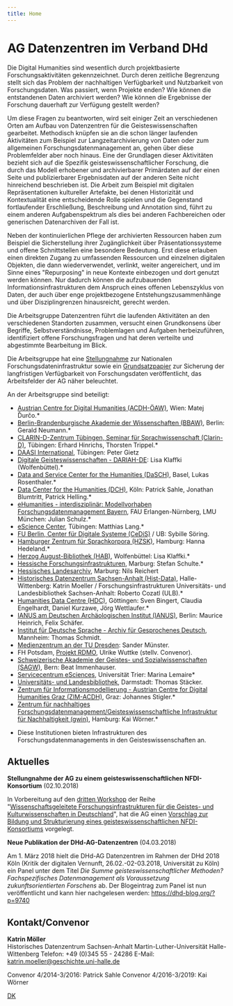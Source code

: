 ```yaml
---
title: Home
---
```


# AG Datenzentren im Verband DHd
Die Digital Humanities sind wesentlich durch projektbasierte Forschungsaktivitäten gekennzeichnet. Durch deren zeitliche Begrenzung stellt sich das Problem der nachhaltigen Verfügbarkeit und Nutzbarkeit von Forschungsdaten. Was passiert, wenn Projekte enden? Wie können die entstandenen Daten archiviert werden? Wie können die Ergebnisse der Forschung dauerhaft zur Verfügung gestellt werden?

Um diese Fragen zu beantworten, wird seit einiger Zeit an verschiedenen Orten am Aufbau von Datenzentren für die Geisteswissenschaften gearbeitet. Methodisch knüpfen sie an die schon länger laufenden Aktivitäten zum Beispiel zur Langzeitarchivierung von Daten oder zum allgemeinen Forschungsdatenmanagement an, gehen über diese Problemfelder aber noch hinaus. Eine der Grundlagen dieser Aktivitäten bezieht sich auf die Spezifik geisteswissenschaftlicher Forschung, die durch das Modell erhobener und archivierbarer Primärdaten auf der einen Seite und publizierbarer Ergebnisdaten auf der anderen Seite nicht hinreichend beschrieben ist. Die Arbeit zum Beispiel mit digitalen Repräsentationen kultureller Artefakte, bei denen Historizität und Kontextualität eine entscheidende Rolle spielen und die Gegenstand fortlaufender Erschließung, Beschreibung und Annotation sind, führt zu einem anderen Aufgabenspektrum als dies bei anderen Fachbereichen oder generischen Datenarchiven der Fall ist.

Neben der kontinuierlichen Pflege der archivierten Ressourcen haben zum Beispiel die Sicherstellung ihrer Zugänglichkeit über Präsentationssysteme und offene Schnittstellen eine besondere Bedeutung. Erst diese erlauben einen direkten Zugang zu umfassenden Ressourcen und einzelnen digitalen Objekten, die dann wiederverwendet, verlinkt, weiter angereichert, und im Sinne eines "Repurposing" in neue Kontexte einbezogen und dort genutzt werden können. Nur dadurch können die aufzubauenden Informationsinfrastrukturen dem Anspruch eines offenen Lebenszyklus von Daten, der auch über enge projektbezogene Entstehungszusammenhänge und über Disziplingrenzen hinausreicht, gerecht werden.

Die Arbeitsgruppe Datenzentren führt die laufenden Aktivitäten an den verschiedenen Standorten zusammen, versucht einen Grundkonsens über Begriffe, Selbstverständnisse, Problemlagen und Aufgaben herbeizuführen, identifiziert offene Forschungsfragen und hat deren verteilte und abgestimmte Bearbeitung im Blick.

Die Arbeitsgruppe hat eine [Stellungnahme](https://dig-hum.de/stellungnahme-dhd-nfdi) zur Nationalen Forschungsdateninfrastruktur sowie ein [Grundsatzpapier](https://zenodo.org/record/1134760#.WpCUL4WcFPY) zur Sicherung der langfristigen Verfügbarkeit von Forschungsdaten veröffentlicht, das Arbeitsfelder der AG näher beleuchtet.

An der Arbeitsgruppe sind beteiligt:

- <a href="http://acdh.oeaw.ac.at/" target="_blank">Austrian Centre for Digital Humanities (ACDH-ÖAW)</a>, Wien: Matej Ďurčo.*
- <a href="http://www.bbaw.de" target="_blank">Berlin-Brandenburgische Akademie der Wissenschaften (BBAW)</a>, Berlin: Gerald Neumann.*
- <a href="http://www.clarin-d.net" target="_blank">CLARIN-D-Zentrum Tübingen, Seminar für Sprachwissenschaft (Clarin-D)</a>, Tübingen: Erhard Hinrichs, Thorsten Trippel.*
- [DAASI International](https://daasi.de/de/), Tübingen: Peter Gietz
- <a href="https://de.dariah.eu/" target="_blank">Digitale Geisteswissenschaften - DARIAH-DE</a>: Lisa Klaffki (Wolfenbüttel).*
- <a href="http://dasch.swiss" target="_blank">Data and Service Center for the Humanities (DaSCH)</a>, Basel, Lukas Rosenthaler.*
- <a href="http://www.dch.uni-koeln.de" target="_blank">Data Center for the Humanities (DCH)</a>, Köln: Patrick Sahle, Jonathan Blumtritt, Patrick Helling.*
- [eHumanities - interdisziplinär: Modellvorhaben Forschungsdatenmanagement 
Bayern](https://www.fdm-bayern.org/), FAU Erlangen-Nürnberg, LMU München: Julian Schulz.*
- <a href="http://www.escience.uni-tuebingen.de/forschungsdatenarchiv-fdat.html" target="_blank">eScience Center</a>, Tübingen: Matthias Lang.*
- <a href="https://www.cedis.fu-berlin.de/" target="_blank">FU Berlin, Center für Digitale Systeme (CeDiS)</a> / UB: Sybille Söring.
- <a href="https://www.corpora.uni-hamburg.de" target="_blank">Hamburger Zentrum für Sprachkorpora (HZSK)</a>, Hamburg: Hanna Hedeland.*
- <a href="http://www.hab.de" target="_blank">Herzog August-Bibliothek (HAB)</a>, Wolfenbüttel: Lisa Klaffki.*
- <a href="https://www.uni-marburg.de/projekte/forschungsdaten/projekt" target="_blank">Hessische Forschungsinfrastrukturen</a>, Marburg: Stefan Schulte.*
- [Hessisches Landesarchiv](https://landesarchiv.hessen.de/), Marburg: Nils Reichert 
- <a href="http://www.geschichte.uni-halle.de/struktur/hist-data/" target="_blank">Historisches Datenzentrum Sachsen-Anhalt (Hist-Data)</a>, Halle-Wittenberg: Katrin Moeller / Forschungsinfrastrukturen Universitäts- und Landesbibliothek Sachsen-Anhalt: Roberto Cozatl (ULB).*
- <a href="http://humanities-data-centre.de/" target="_blank">Humanities Data Centre (HDC)</a>, Göttingen: Sven Bingert, Claudia Engelhardt, Daniel Kurzawe, Jörg Wettlaufer.*
- <a href="http://www.ianus-fdz.de" target="_blank">IANUS am Deutschen Archäologischen Institut (IANUS)</a>, Berlin: Maurice Heinrich, Felix Schäfer.
- <a href="http://agd.ids-mannheim.de/" target="_blank">Institut für Deutsche Sprache - Archiv für Gesprochenes Deutsch</a>, Mannheim: Thomas Schmidt.
- <a href="https://tu-dresden.de/mz" target="_blank">Medienzentrum an der TU Dresden</a>: Sander Münster.
- FH Potsdam, <a href="https://rdmorganiser.github.io/" target="_blank">Projekt RDMO</a>, Ulrike Wuttke (stellv. Convenor).
- <a href="http://www.sagw.ch" target="_blank">Schweizerische Akademie der Geistes- und Sozialwissenschaften (SAGW)</a>, Bern: Beat Immenhauser.
- <a href="http://www.esciences.uni-trier.de/" target="_blank">Servicecentrum eSciences</a>, Universität Trier: Marina Lemaire*
- <a href="https://www.ulb.tu-darmstadt.de/" target="_blank">Universitäts- und Landesbibliothek</a>, Darmstadt: Thomas Stäcker.
- <a href="https://informationsmodellierung.uni-graz.at/" target="_blank">Zentrum für Informationsmodellierung - Austrian Centre for Digital Humanities Graz (ZIM-ACDH)</a>, Graz: Johannes Stigler.*
- <a href="https://www.fdm.uni-hamburg.de/ueber-uns/gwin.html">Zentrum für nachhaltiges Forschungsdatenmanagement/Geisteswissenschaftliche Infrastruktur für Nachhaltigkeit (gwin)</a>, Hamburg: Kai Wörner.*

* Diese Institutionen bieten Infrastrukturen des Forschungsdatenmanagements in den Geisteswissenschaften an.</p>

## Aktuelles

**Stellungnahme der AG zu einem geisteswissenschaftlichen NFDI-Konsortium** (02.10.2018)

In Vorbereitung auf den [dritten Workshop](http://forschungsinfrastrukturen.de/doku.php/programm-2018-10-04) der Reihe "[Wissenschaftsgeleitete Forschungsinfrastrukturen für die Geistes- und Kulturwissenschaften in Deutschland](http://forschungsinfrastrukturen.de/doku.php)", hat die AG einen [Vorschlag zur Bildung und Strukturierung eines geisteswissenschaftlichen NFDI-Konsortiums](https://dhd-ag-datenzentren.github.io/nfdi-vorschlag) vorgelegt. 

**Neue Publikation der DHd-AG-Datenzentren** (04.03.2018)

Am 1. März 2018 hielt die DHd-AG Datenzentren im Rahmen der DHd 2018 Köln (Kritik der digitalen Vernunft, 26.02.-02-03.2018, Universität zu Köln) ein Panel unter dem Titel *Die Summe geisteswissenschaftlicher Methoden? Fachspezifisches Datenmanagement als Voraussetzung zukunftsorientierten Forschens* ab.
Der Blogeintrag zum Panel ist nun veröffentlicht und kann hier nachgelesen werden: <a href="https://dhd-blog.org/?p=9740">https://dhd-blog.org/?p=9740</a>
## Kontakt/Convenor

**Katrin Möller**  
Historisches Datenzentrum Sachsen-Anhalt
Martin-Luther-Universität Halle-Wittenberg
Telefon: +49 (0)345 55 - 24286
E-Mail: [katrin.moeller@geschichte.uni-halle.de](mailto:katrin.moeller@geschichte.uni-halle.de)

Convenor 4/2014-3/2016: Patrick Sahle
Convenor 4/2016-3/2019: Kai Wörner	 

[DK](dienstekatalog.md)
